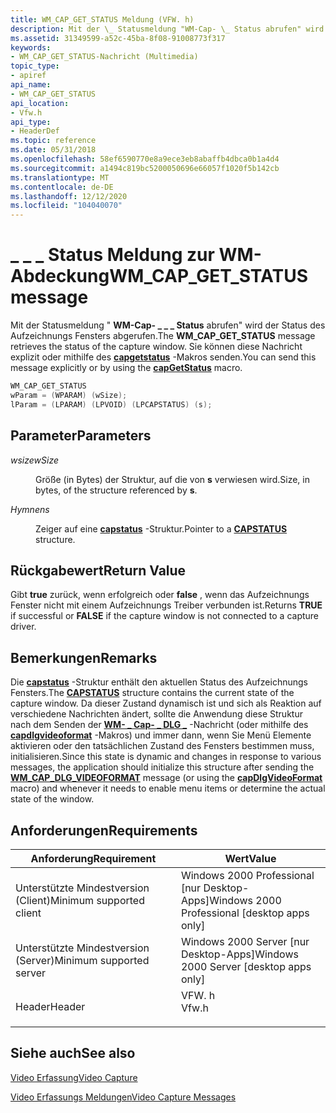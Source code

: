 ```yaml
---
title: WM_CAP_GET_STATUS Meldung (VFW. h)
description: Mit der \_ Statusmeldung "WM-Cap- \_ Status abrufen" wird \_ der Status des Aufzeichnungs Fensters abgerufen. Sie können diese Nachricht explizit oder mithilfe des capgetstatus-Makros senden.
ms.assetid: 31349599-a52c-45ba-8f08-91008773f317
keywords:
- WM_CAP_GET_STATUS-Nachricht (Multimedia)
topic_type:
- apiref
api_name:
- WM_CAP_GET_STATUS
api_location:
- Vfw.h
api_type:
- HeaderDef
ms.topic: reference
ms.date: 05/31/2018
ms.openlocfilehash: 58ef6590770e8a9ece3eb8abaffb4dbca0b1a4d4
ms.sourcegitcommit: a1494c819bc5200050696e66057f1020f5b142cb
ms.translationtype: MT
ms.contentlocale: de-DE
ms.lasthandoff: 12/12/2020
ms.locfileid: "104040070"
---
```

# <a name="wm_cap_get_status-message"></a><span data-ttu-id="1309b-105">\_ \_ \_ Status Meldung zur WM-Abdeckung</span><span class="sxs-lookup"><span data-stu-id="1309b-105">WM\_CAP\_GET\_STATUS message</span></span>

<span data-ttu-id="1309b-106">Mit der Statusmeldung " **WM-Cap- \_ \_ \_ Status** abrufen" wird der Status des Aufzeichnungs Fensters abgerufen.</span><span class="sxs-lookup"><span data-stu-id="1309b-106">The **WM\_CAP\_GET\_STATUS** message retrieves the status of the capture window.</span></span> <span data-ttu-id="1309b-107">Sie können diese Nachricht explizit oder mithilfe des [**capgetstatus**](/windows/desktop/api/Vfw/nf-vfw-capgetstatus) -Makros senden.</span><span class="sxs-lookup"><span data-stu-id="1309b-107">You can send this message explicitly or by using the [**capGetStatus**](/windows/desktop/api/Vfw/nf-vfw-capgetstatus) macro.</span></span>


```C++
WM_CAP_GET_STATUS 
wParam = (WPARAM) (wSize); 
lParam = (LPARAM) (LPVOID) (LPCAPSTATUS) (s); 
```



## <a name="parameters"></a><span data-ttu-id="1309b-108">Parameter</span><span class="sxs-lookup"><span data-stu-id="1309b-108">Parameters</span></span>

<dl> <dt>

<span data-ttu-id="1309b-109"><span id="wSize"></span><span id="wsize"></span><span id="WSIZE"></span>*wsize*</span><span class="sxs-lookup"><span data-stu-id="1309b-109"><span id="wSize"></span><span id="wsize"></span><span id="WSIZE"></span>*wSize*</span></span>
</dt> <dd>

<span data-ttu-id="1309b-110">Größe (in Bytes) der Struktur, auf die von **s** verwiesen wird.</span><span class="sxs-lookup"><span data-stu-id="1309b-110">Size, in bytes, of the structure referenced by **s**.</span></span>

</dd> <dt>

<span data-ttu-id="1309b-111"><span id="s"></span><span id="S"></span>*Hymnen*</span><span class="sxs-lookup"><span data-stu-id="1309b-111"><span id="s"></span><span id="S"></span>*s*</span></span>
</dt> <dd>

<span data-ttu-id="1309b-112">Zeiger auf eine [**capstatus**](/windows/win32/api/vfw/ns-vfw-capstatus) -Struktur.</span><span class="sxs-lookup"><span data-stu-id="1309b-112">Pointer to a [**CAPSTATUS**](/windows/win32/api/vfw/ns-vfw-capstatus) structure.</span></span>

</dd> </dl>

## <a name="return-value"></a><span data-ttu-id="1309b-113">Rückgabewert</span><span class="sxs-lookup"><span data-stu-id="1309b-113">Return Value</span></span>

<span data-ttu-id="1309b-114">Gibt **true** zurück, wenn erfolgreich oder **false** , wenn das Aufzeichnungs Fenster nicht mit einem Aufzeichnungs Treiber verbunden ist.</span><span class="sxs-lookup"><span data-stu-id="1309b-114">Returns **TRUE** if successful or **FALSE** if the capture window is not connected to a capture driver.</span></span>

## <a name="remarks"></a><span data-ttu-id="1309b-115">Bemerkungen</span><span class="sxs-lookup"><span data-stu-id="1309b-115">Remarks</span></span>

<span data-ttu-id="1309b-116">Die [**capstatus**](/windows/win32/api/vfw/ns-vfw-capstatus) -Struktur enthält den aktuellen Status des Aufzeichnungs Fensters.</span><span class="sxs-lookup"><span data-stu-id="1309b-116">The [**CAPSTATUS**](/windows/win32/api/vfw/ns-vfw-capstatus) structure contains the current state of the capture window.</span></span> <span data-ttu-id="1309b-117">Da dieser Zustand dynamisch ist und sich als Reaktion auf verschiedene Nachrichten ändert, sollte die Anwendung diese Struktur nach dem Senden der [**WM- \_ Cap- \_ DLG \_**](wm-cap-dlg-videoformat.md) -Nachricht (oder mithilfe des [**capdlgvideoformat**](/windows/desktop/api/Vfw/nf-vfw-capdlgvideoformat) -Makros) und immer dann, wenn Sie Menü Elemente aktivieren oder den tatsächlichen Zustand des Fensters bestimmen muss, initialisieren.</span><span class="sxs-lookup"><span data-stu-id="1309b-117">Since this state is dynamic and changes in response to various messages, the application should initialize this structure after sending the [**WM\_CAP\_DLG\_VIDEOFORMAT**](wm-cap-dlg-videoformat.md) message (or using the [**capDlgVideoFormat**](/windows/desktop/api/Vfw/nf-vfw-capdlgvideoformat) macro) and whenever it needs to enable menu items or determine the actual state of the window.</span></span>

## <a name="requirements"></a><span data-ttu-id="1309b-118">Anforderungen</span><span class="sxs-lookup"><span data-stu-id="1309b-118">Requirements</span></span>



| <span data-ttu-id="1309b-119">Anforderung</span><span class="sxs-lookup"><span data-stu-id="1309b-119">Requirement</span></span> | <span data-ttu-id="1309b-120">Wert</span><span class="sxs-lookup"><span data-stu-id="1309b-120">Value</span></span> |
|-------------------------------------|----------------------------------------------------------------------------------|
| <span data-ttu-id="1309b-121">Unterstützte Mindestversion (Client)</span><span class="sxs-lookup"><span data-stu-id="1309b-121">Minimum supported client</span></span><br/> | <span data-ttu-id="1309b-122">Windows 2000 Professional \[nur Desktop-Apps\]</span><span class="sxs-lookup"><span data-stu-id="1309b-122">Windows 2000 Professional \[desktop apps only\]</span></span><br/>                       |
| <span data-ttu-id="1309b-123">Unterstützte Mindestversion (Server)</span><span class="sxs-lookup"><span data-stu-id="1309b-123">Minimum supported server</span></span><br/> | <span data-ttu-id="1309b-124">Windows 2000 Server \[nur Desktop-Apps\]</span><span class="sxs-lookup"><span data-stu-id="1309b-124">Windows 2000 Server \[desktop apps only\]</span></span><br/>                             |
| <span data-ttu-id="1309b-125">Header</span><span class="sxs-lookup"><span data-stu-id="1309b-125">Header</span></span><br/>                   | <dl> <span data-ttu-id="1309b-126"><dt>VFW. h</dt></span><span class="sxs-lookup"><span data-stu-id="1309b-126"><dt>Vfw.h</dt></span></span> </dl> |



## <a name="see-also"></a><span data-ttu-id="1309b-127">Siehe auch</span><span class="sxs-lookup"><span data-stu-id="1309b-127">See also</span></span>

<dl> <dt>

[<span data-ttu-id="1309b-128">Video Erfassung</span><span class="sxs-lookup"><span data-stu-id="1309b-128">Video Capture</span></span>](video-capture.md)
</dt> <dt>

[<span data-ttu-id="1309b-129">Video Erfassungs Meldungen</span><span class="sxs-lookup"><span data-stu-id="1309b-129">Video Capture Messages</span></span>](video-capture-messages.md)
</dt> </dl>

 

 





